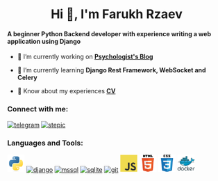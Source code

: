 <h1 align="center">Hi 👋, I'm Farukh Rzaev</h1>
<h4 align="">A beginner Python Backend developer with experience writing a web application using Django
</h4>

- 🔭 I’m currently working on **[Psychologist's Blog](https://github.com/FarukhRzaev/psych_proj)**

- 🌱 I’m currently learning **Django Rest Framework, WebSocket and Celery**

- 📄 Know about my experiences
**[CV](https://drive.google.com/drive/folders/1dAdoG1w5ZsWYh8Eb5LPVuc20uKfDEk0L?usp=sharing)**

<h3 align="left">Connect with me:</h3>
<p align="left">
    <a href="https://t.me/Farukh_Rzaev" target="blank"><img align="center"
            src="https://upload.wikimedia.org/wikipedia/commons/thumb/8/82/Telegram_logo.svg/512px-Telegram_logo.svg.png?20220101141644"
            alt="telegram" height="40" width="40" /></a>
    <a href="https://stepik.org/users/175883777/profile" target="blank"><img align="center"
            src="https://stepik.org/static/frontend/mobile-banner/stepik_logotype_square_black.svg"
            alt="stepic" height="40" width="40" /></a>
</p>

<h3 align="left">Languages and Tools:</h3>
<p align="left">
    <a href="https://www.python.org" target="_blank" rel="noreferrer"> <img
            src="https://raw.githubusercontent.com/devicons/devicon/master/icons/python/python-original.svg"
            alt="python" width="40" height="40" /></a>
    <a href="https://www.djangoproject.com/" target="_blank" rel="noreferrer"> <img
            src="https://cdn.worldvectorlogo.com/logos/django.svg" alt="django" width="40" height="40" /></a>
    <a href="https://www.microsoft.com/en-us/sql-server" target="_blank" rel="noreferrer"> <img 
            src="https://www.svgrepo.com/show/303229/microsoft-sql-server-logo.svg" 
            alt="mssql" width="40" height="40"/></a>
    <a href="https://www.sqlite.org/" target="_blank" rel="noreferrer"> <img
            src="https://www.vectorlogo.zone/logos/sqlite/sqlite-icon.svg" alt="sqlite" width="40" height="40" /></a>
    <a href="https://git-scm.com/" target="_blank" rel="noreferrer"> <img
            src="https://www.vectorlogo.zone/logos/git-scm/git-scm-icon.svg" alt="git" width="40" height="40" /></a>
    <a href="https://developer.mozilla.org/en-US/docs/Web/JavaScript" target="_blank" rel="noreferrer"> <img
            src="https://raw.githubusercontent.com/devicons/devicon/master/icons/javascript/javascript-original.svg"
            alt="javascript" width="40" height="40" /></a>
    <a href="https://www.w3.org/html/" target="_blank" rel="noreferrer"> <img
            src="https://raw.githubusercontent.com/devicons/devicon/master/icons/html5/html5-original-wordmark.svg"
            alt="html5" width="40" height="40" /></a>
    <a href="https://www.w3schools.com/css/" target="_blank" rel="noreferrer"> <img
            src="https://raw.githubusercontent.com/devicons/devicon/master/icons/css3/css3-original-wordmark.svg"
            alt="css3" width="40" height="40" /></a>
    <a href="https://www.docker.com/" target="_blank" rel="noreferrer"> <img
            src="https://raw.githubusercontent.com/devicons/devicon/master/icons/docker/docker-original-wordmark.svg"
            alt="docker" width="40" height="40" /></a>
</p>
